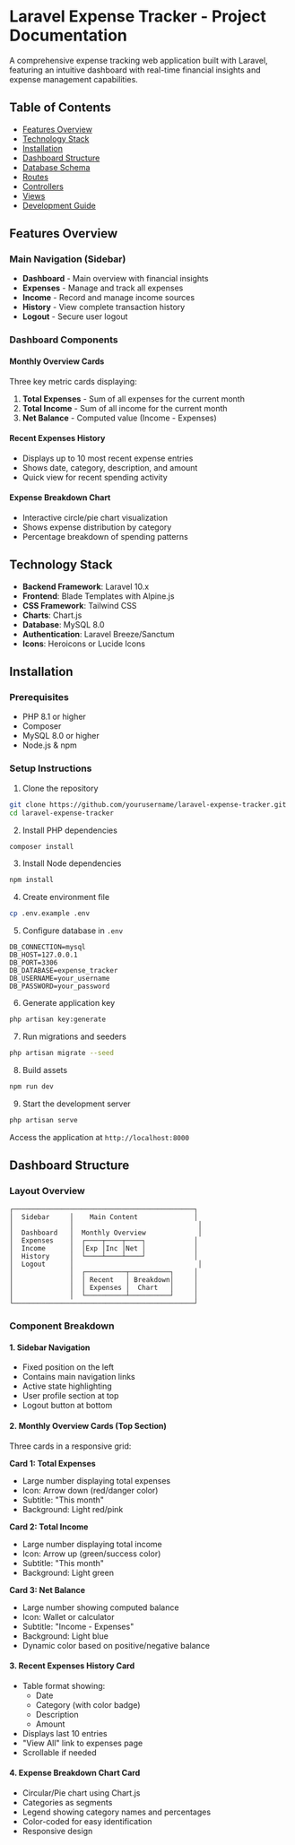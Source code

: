 # Laravel Expense Tracker - Project Documentation

A comprehensive expense tracking web application built with Laravel, featuring an intuitive dashboard with real-time financial insights and expense management capabilities.

## Table of Contents
- [Features Overview](#features-overview)
- [Technology Stack](#technology-stack)
- [Installation](#installation)
- [Dashboard Structure](#dashboard-structure)
- [Database Schema](#database-schema)
- [Routes](#routes)
- [Controllers](#controllers)
- [Views](#views)
- [Development Guide](#development-guide)

## Features Overview

### Main Navigation (Sidebar)
- **Dashboard** - Main overview with financial insights
- **Expenses** - Manage and track all expenses
- **Income** - Record and manage income sources
- **History** - View complete transaction history
- **Logout** - Secure user logout

### Dashboard Components

#### Monthly Overview Cards
Three key metric cards displaying:
1. **Total Expenses** - Sum of all expenses for the current month
2. **Total Income** - Sum of all income for the current month
3. **Net Balance** - Computed value (Income - Expenses)

#### Recent Expenses History
- Displays up to 10 most recent expense entries
- Shows date, category, description, and amount
- Quick view for recent spending activity

#### Expense Breakdown Chart
- Interactive circle/pie chart visualization
- Shows expense distribution by category
- Percentage breakdown of spending patterns

## Technology Stack

- **Backend Framework**: Laravel 10.x
- **Frontend**: Blade Templates with Alpine.js
- **CSS Framework**: Tailwind CSS
- **Charts**: Chart.js
- **Database**: MySQL 8.0
- **Authentication**: Laravel Breeze/Sanctum
- **Icons**: Heroicons or Lucide Icons

## Installation

### Prerequisites
- PHP 8.1 or higher
- Composer
- MySQL 8.0 or higher
- Node.js & npm

### Setup Instructions

1. Clone the repository
```bash
git clone https://github.com/yourusername/laravel-expense-tracker.git
cd laravel-expense-tracker
```

2. Install PHP dependencies
```bash
composer install
```

3. Install Node dependencies
```bash
npm install
```

4. Create environment file
```bash
cp .env.example .env
```

5. Configure database in `.env`
```env
DB_CONNECTION=mysql
DB_HOST=127.0.0.1
DB_PORT=3306
DB_DATABASE=expense_tracker
DB_USERNAME=your_username
DB_PASSWORD=your_password
```

6. Generate application key
```bash
php artisan key:generate
```

7. Run migrations and seeders
```bash
php artisan migrate --seed
```

8. Build assets
```bash
npm run dev
```

9. Start the development server
```bash
php artisan serve
```

Access the application at `http://localhost:8000`

## Dashboard Structure

### Layout Overview

```
┌─────────────────────────────────────────────┐
│  Sidebar     │    Main Content              │
│              │                               │
│  Dashboard   │  Monthly Overview             │
│  Expenses    │  ┌────┬────┬────┐            │
│  Income      │  │Exp │Inc │Net │            │
│  History     │  └────┴────┴────┘            │
│  Logout      │                               │
│              │  ┌──────────┬──────────┐     │
│              │  │ Recent   │ Breakdown│     │
│              │  │ Expenses │  Chart   │     │
│              │  └──────────┴──────────┘     │
└─────────────────────────────────────────────┘
```

### Component Breakdown

#### 1. Sidebar Navigation
- Fixed position on the left
- Contains main navigation links
- Active state highlighting
- User profile section at top
- Logout button at bottom

#### 2. Monthly Overview Cards (Top Section)
Three cards in a responsive grid:

**Card 1: Total Expenses**
- Large number displaying total expenses
- Icon: Arrow down (red/danger color)
- Subtitle: "This month"
- Background: Light red/pink

**Card 2: Total Income**
- Large number displaying total income
- Icon: Arrow up (green/success color)
- Subtitle: "This month"
- Background: Light green

**Card 3: Net Balance**
- Large number showing computed balance
- Icon: Wallet or calculator
- Subtitle: "Income - Expenses"
- Background: Light blue
- Dynamic color based on positive/negative balance

#### 3. Recent Expenses History Card
- Table format showing:
  - Date
  - Category (with color badge)
  - Description
  - Amount
- Displays last 10 entries
- "View All" link to expenses page
- Scrollable if needed

#### 4. Expense Breakdown Chart Card
- Circular/Pie chart using Chart.js
- Categories as segments
- Legend showing category names and percentages
- Color-coded for easy identification
- Responsive design